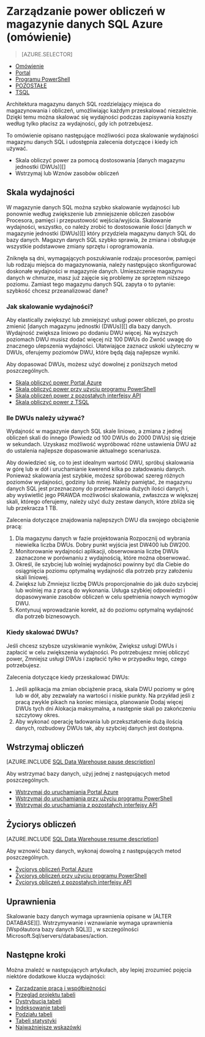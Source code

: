 <properties
   pageTitle="Zarządzanie power obliczeń w magazynie danych SQL Azure (omówienie) | Microsoft Azure"
   description="Skala wydajności się możliwości w magazynie danych SQL Azure. Możliwość skalowania dostosowując DWUs lub wstrzymywanie i wznawianie zasobów obliczeń kosztów."
   services="sql-data-warehouse"
   documentationCenter="NA"
   authors="barbkess"
   manager="barbkess"
   editor=""/>

<tags
   ms.service="sql-data-warehouse"
   ms.devlang="NA"
   ms.topic="article"
   ms.tgt_pltfrm="NA"
   ms.workload="data-services"
   ms.date="09/03/2016"
   ms.author="barbkess;sonyama"/>

# <a name="manage-compute-power-in-azure-sql-data-warehouse-overview"></a>Zarządzanie power obliczeń w magazynie danych SQL Azure (omówienie)

> [AZURE.SELECTOR]
- [Omówienie](sql-data-warehouse-manage-compute-overview.md)
- [Portal](sql-data-warehouse-manage-compute-portal.md)
- [Programu PowerShell](sql-data-warehouse-manage-compute-powershell.md)
- [POZOSTAŁE](sql-data-warehouse-manage-compute-rest-api.md)
- [TSQL](sql-data-warehouse-manage-compute-tsql.md)

Architektura magazynu danych SQL rozdzielający miejsca do magazynowania i obliczeń, umożliwiając każdym przeskalować niezależnie. Dzięki temu można skalować się wydajności podczas zapisywania koszty według tylko płacisz za wydajności, gdy ich potrzebujesz. 

To omówienie opisano następujące możliwości poza skalowanie wydajności magazynu danych SQL i udostępnia zalecenia dotyczące i kiedy ich używać. 

- Skala obliczyć power za pomocą dostosowania [danych magazynu jednostki (DWUs)][]
- Wstrzymaj lub Wznów zasobów obliczeń

<a name="scale-performance-bk"></a>

## <a name="scale-performance"></a>Skala wydajności

W magazynie danych SQL można szybko skalowanie wydajności lub ponownie według zwiększenie lub zmniejszenie obliczeń zasobów Procesora, pamięci i przepustowość wejścia/wyjścia. Skalowanie wydajności, wszystko, co należy zrobić to dostosowanie ilości [danych w magazynie jednostki (DWUs)][] który przydziela magazynu danych SQL do bazy danych. Magazyn danych SQL szybko sprawia, że zmiana i obsługuje wszystkie podstawowe zmiany sprzętu i oprogramowania.

Zniknęła są dni, wymagających poszukiwanie rodzaju procesorów, pamięci lub rodzaju miejsca do magazynowania, należy następująco skonfigurować doskonałe wydajności w magazynie danych. Umieszczenie magazynu danych w chmurze, masz już zajęcie się problemy ze sprzętem niższego poziomu. Zamiast tego magazynu danych SQL zapyta o to pytanie: szybkość chcesz przeanalizować dane? 

### <a name="how-do-i-scale-performance"></a>Jak skalowanie wydajności?

Aby elastically zwiększyć lub zmniejszyć usługi power obliczeń, po prostu zmienić [danych magazynu jednostki (DWUs)][] dla bazy danych. Wydajność zwiększa liniowo po dodaniu DWU więcej.  Na wyższych poziomach DWU musisz dodać więcej niż 100 DWUs do Zwróć uwagę do znacznego ulepszenia wydajności. Ułatwiające zaznacz uskoki użyteczny w DWUs, oferujemy poziomów DWU, które będą dają najlepsze wyniki.
 
Aby dopasować DWUs, możesz użyć dowolnej z poniższych metod poszczególnych.

- [Skala obliczyć power Portal Azure][]
- [Skala obliczyć power przy użyciu programu PowerShell][]
- [Skala obliczeń power z pozostałych interfejsy API][]
- [Skala obliczyć power z TSQL][]

### <a name="how-many-dwus-should-i-use"></a>Ile DWUs należy używać?
 
Wydajność w magazynie danych SQL skale liniowo, a zmiana z jednej obliczeń skali do innego (Powiedz od 100 DWUs do 2000 DWUs) się dzieje w sekundach. Uzyskasz możliwość wypróbować różne ustawienia DWU aż do ustalenia najlepsze dopasowanie aktualnego scenariusza.

Aby dowiedzieć się, co to jest idealnym wartość DWU, spróbuj skalowania w górę lub w dół i uruchamianie kwerend kilka po załadowaniu danych. Ponieważ skalowania jest szybkie, możesz spróbować szereg różnych poziomów wydajności, godziny lub mniej. Należy pamiętać, że magazynu danych SQL jest przeznaczony do przetwarzania dużych ilości danych i, aby wyświetlić jego PRAWDA możliwości skalowania, zwłaszcza w większej skali, którego oferujemy, należy użyć duży zestaw danych, które zbliża się lub przekracza 1 TB.

Zalecenia dotyczące znajdowania najlepszych DWU dla swojego obciążenie pracą:

1. Dla magazynu danych w fazie projektowania Rozpocznij od wybrania niewielka liczba DWUs.  Dobry punkt wyjścia jest DW400 lub DW200.
2. Monitorowanie wydajności aplikacji, obserwowania liczbę DWUs zaznaczone w porównaniu z wydajnością, które można obserwować.
3. Określ, ile szybciej lub wolniej wydajności powinny być dla Ciebie do osiągnięcia poziomu optymalną wydajność dla potrzeb przy założeniu skali liniowej.
4. Zwiększ lub Zmniejsz liczbę DWUs proporcjonalnie do jak dużo szybciej lub wolniej ma z pracą do wykonania. Usługa szybkiej odpowiedzi i dopasowywanie zasobów obliczeń w celu spełnienia nowych wymogów DWU.
5. Kontynuuj wprowadzanie korekt, aż do poziomu optymalną wydajność dla potrzeb biznesowych.

### <a name="when-should-i-scale-dwus"></a>Kiedy skalować DWUs?

Jeśli chcesz szybsze uzyskiwanie wyników, Zwiększ usługi DWUs i zapłacić w celu zwiększenia wydajności.  Po potrzebujesz mniej obliczyć power, Zmniejsz usługi DWUs i zapłacić tylko w przypadku tego, czego potrzebujesz. 

Zalecenia dotyczące kiedy przeskalować DWUs:

1. Jeśli aplikacja ma zmian obciążenie pracą, skala DWU poziomy w górę lub w dół, aby zezwalały na wartości i niskie punkty. Na przykład jeśli z pracą zwykle pikach na koniec miesiąca, planowanie Dodaj więcej DWUs tych dni Alokacja maksymalna, a następnie skali po zakończeniu szczytowy okres.
2. Aby wykonać operację ładowania lub przekształcenie dużą ilością danych, rozbudowy DWUs tak, aby szybciej danych jest dostępna.

<a name="pause-compute-bk"></a>

## <a name="pause-compute"></a>Wstrzymaj obliczeń

[AZURE.INCLUDE [SQL Data Warehouse pause description](../../includes/sql-data-warehouse-pause-description.md)]

Aby wstrzymać bazy danych, użyj jednej z następujących metod poszczególnych.

- [Wstrzymaj do uruchamiania Portal Azure][]
- [Wstrzymaj do uruchamiania przy użyciu programu PowerShell][]
- [Wstrzymaj do uruchamiania z pozostałych interfejsy API][]

<a name="resume-compute-bk"></a>

## <a name="resume-compute"></a>Życiorys obliczeń

[AZURE.INCLUDE [SQL Data Warehouse resume description](../../includes/sql-data-warehouse-resume-description.md)]

Aby wznowić bazy danych, wykonaj dowolną z następujących metod poszczególnych.

- [Życiorys obliczeń Portal Azure][]
- [Życiorys obliczeń przy użyciu programu PowerShell][]
- [Życiorys obliczeń z pozostałych interfejsy API][]

## <a name="permissions"></a>Uprawnienia

Skalowanie bazy danych wymaga uprawnienia opisane w [ALTER DATABASE][].  Wstrzymywanie i wznawianie wymaga uprawnienia [Współautora bazy danych SQL][] , w szczególności Microsoft.Sql/servers/databases/action.

<a name="next-steps-bk"></a>

## <a name="next-steps"></a>Następne kroki
Można znaleźć w następujących artykułach, aby lepiej zrozumieć pojęcia niektóre dodatkowe klucza wydajności:

- [Zarządzanie pracą i współbieżności][]
- [Przegląd projektu tabeli][]
- [Dystrybucja tabeli][]
- [Indeksowanie tabeli][]
- [Podziału tabeli][]
- [Tabeli statystyki][]
- [Najważniejsze wskazówki][]

<!--Image reference-->

<!--Article references-->
[jednostki magazynu danych (DWUs)]: ./sql-data-warehouse-overview-what-is.md#data-warehouse-units

[Skala obliczyć power Portal Azure]: ./sql-data-warehouse-manage-compute-portal.md#scale-compute-bk
[Skala obliczyć power przy użyciu programu PowerShell]: ./sql-data-warehouse-manage-compute-powershell.md#scale-compute-bk
[Skala obliczeń power z pozostałych interfejsy API]: ./sql-data-warehouse-manage-compute-rest-api.md#scale-compute-bk
[Skala obliczyć power z TSQL]: ./sql-data-warehouse-manage-compute-tsql.md#scale-compute-bk

[capacity limits]: ./sql-data-warehouse-service-capacity-limits.md

[Wstrzymaj do uruchamiania Portal Azure]:  ./sql-data-warehouse-manage-compute-portal.md#pause-compute-bk
[Wstrzymaj do uruchamiania przy użyciu programu PowerShell]: ./sql-data-warehouse-manage-compute-powershell.md#pause-compute-bk
[Wstrzymaj do uruchamiania z pozostałych interfejsy API]: ./sql-data-warehouse-manage-compute-rest-api.md#pause-compute-bk

[Życiorys obliczeń Portal Azure]:  ./sql-data-warehouse-manage-compute-portal.md#resume-compute-bk
[Życiorys obliczeń przy użyciu programu PowerShell]: ./sql-data-warehouse-manage-compute-powershell.md#resume-compute-bk
[Życiorys obliczeń z pozostałych interfejsy API]: ./sql-data-warehouse-manage-compute-rest-api.md#resume-compute-bk

[Zarządzanie pracą i współbieżności]: ./sql-data-warehouse-develop-concurrency.md
[Przegląd projektu tabeli]: ./sql-data-warehouse-tables-overview.md
[Dystrybucja tabeli]: ./sql-data-warehouse-tables-distribute.md
[Indeksowanie tabeli]: ./sql-data-warehouse-tables-index.md
[Podziału tabeli]: ./sql-data-warehouse-tables-partition.md
[Tabeli statystyki]: ./sql-data-warehouse-tables-statistics.md
[Najważniejsze wskazówki]: ./sql-data-warehouse-best-practices.md 
[development overview]: ./sql-data-warehouse-overview-develop.md

[Współautor bazy danych SQL]: ../active-directory/role-based-access-built-in-roles.md#sql-db-contributor

<!--MSDN references-->
[ZMIANY BAZY DANYCH]: https://msdn.microsoft.com/library/mt204042.aspx

<!--Other Web references-->
[Azure portal]: http://portal.azure.com/
